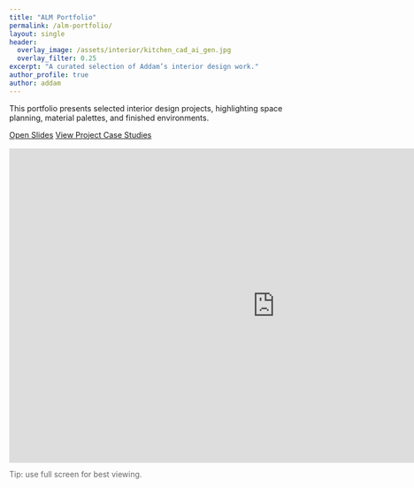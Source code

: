 ```yaml
---
title: "ALM Portfolio"
permalink: /alm-portfolio/
layout: single
header:
  overlay_image: /assets/interior/kitchen_cad_ai_gen.jpg
  overlay_filter: 0.25
excerpt: "A curated selection of Addam’s interior design work."
author_profile: true
author: addam
---
```


This portfolio presents selected interior design projects, highlighting space planning, material palettes, and finished environments.

<div class="btns" style="margin: 0 0 1rem;">
  <a class="btn btn--primary" href="https://docs.google.com/presentation/d/e/2PACX-1vQu-0iVbO77vBLlZuAY0EZWK-g5_KjZmwzNt0L2ZHC4oZ2Ulrrz4A4oXlnmPQsteZF3IZWj6k-44UxW/pub?start=false&loop=true&delayms=3000" target="_blank" rel="noopener">Open Slides</a>
  <a class="btn" href="/projects/">View Project Case Studies</a>
</div>

<div class="slides-embed slides-embed--responsive">
  <div class="slides-embed__inner">
    <iframe 
      src="https://docs.google.com/presentation/d/e/2PACX-1vQu-0iVbO77vBLlZuAY0EZWK-g5_KjZmwzNt0L2ZHC4oZ2Ulrrz4A4oXlnmPQsteZF3IZWj6k-44UxW/pubembed?start=false&loop=true&delayms=3000" 
      frameborder="0" 
      width="960" 
      height="569" 
      allowfullscreen="true" 
      mozallowfullscreen="true" 
      webkitallowfullscreen="true"
    ></iframe>
  </div>
</div>

<p class="small" style="color:#666;margin-top:.75rem;">Tip: use full screen for best viewing.</p>

